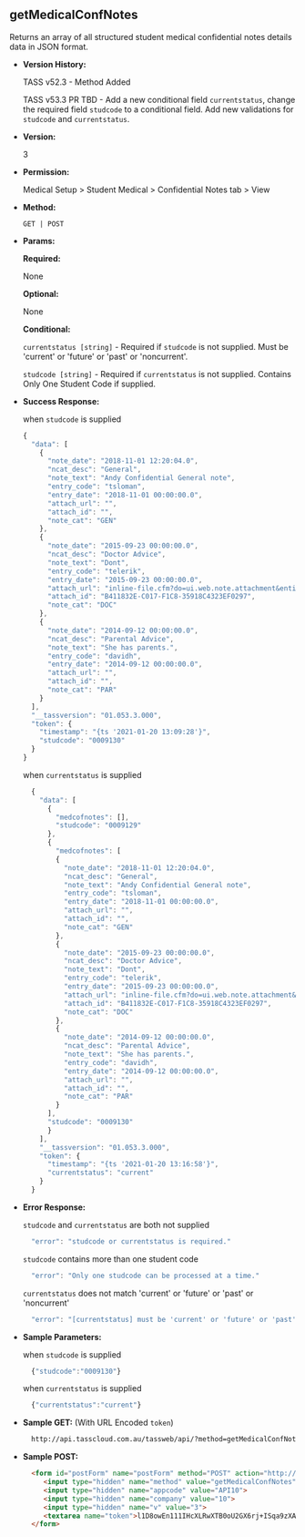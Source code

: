 **getMedicalConfNotes**
----
  Returns an array of all structured student medical confidential notes details data in JSON format.
  
* **Version History:**

  TASS v52.3 - Method Added

  TASS v53.3 PR TBD - Add a new conditional field `currentstatus`, change the required field `studcode` to a conditional field. Add new validations for `studcode` and `currentstatus`.

* **Version:**

  3

* **Permission:**

  Medical Setup > Student Medical > Confidential Notes tab > View

* **Method:**

  `GET | POST`
  
*  **Params:**

   **Required:**
 
   None

   **Optional:**

   None

   **Conditional:**

   `currentstatus [string]` - Required if `studcode` is not supplied. Must be 'current' or 'future' or 'past' or 'noncurrent'.

   `studcode [string]` - Required if `currentstatus` is not supplied. Contains Only One Student Code if supplied.

* **Success Response:**

    when `studcode` is supplied
    ```javascript
    {
      "data": [
        {
          "note_date": "2018-11-01 12:20:04.0",
          "ncat_desc": "General",
          "note_text": "Andy Confidential General note",
          "entry_code": "tsloman",
          "entry_date": "2018-11-01 00:00:00.0",
          "attach_url": "",
          "attach_id": "",
          "note_cat": "GEN"
        },
        {
          "note_date": "2015-09-23 00:00:00.0",
          "ncat_desc": "Doctor Advice",
          "note_text": "Dont",
          "entry_code": "telerik",
          "entry_date": "2015-09-23 00:00:00.0",
          "attach_url": "inline-file.cfm?do=ui.web.note.attachment&entity_code=0009130&entity_type=M&note_cat=DOC&note_date=2015-09-23 00:00:00.0&notetype=confidential",
          "attach_id": "B411832E-C017-F1C8-35918C4323EF0297",
          "note_cat": "DOC"
        },
        {
          "note_date": "2014-09-12 00:00:00.0",
          "ncat_desc": "Parental Advice",
          "note_text": "She has parents.",
          "entry_code": "davidh",
          "entry_date": "2014-09-12 00:00:00.0",
          "attach_url": "",
          "attach_id": "",
          "note_cat": "PAR"
        }
      ],
      "__tassversion": "01.053.3.000",
      "token": {
        "timestamp": "{ts '2021-01-20 13:09:28'}",
        "studcode": "0009130"
      }
    }
    ```

    when `currentstatus` is supplied
    ```javascript
      {
        "data": [
          {
            "medcofnotes": [],
            "studcode": "0009129"
          },
          {
            "medcofnotes": [
            {
              "note_date": "2018-11-01 12:20:04.0",
              "ncat_desc": "General",
              "note_text": "Andy Confidential General note",
              "entry_code": "tsloman",
              "entry_date": "2018-11-01 00:00:00.0",
              "attach_url": "",
              "attach_id": "",
              "note_cat": "GEN"
            },
            {
              "note_date": "2015-09-23 00:00:00.0",
              "ncat_desc": "Doctor Advice",
              "note_text": "Dont",
              "entry_code": "telerik",
              "entry_date": "2015-09-23 00:00:00.0",
              "attach_url": "inline-file.cfm?do=ui.web.note.attachment&entity_code=0009130&entity_type=M&note_cat=DOC&note_date=2015-09-23 00:00:00.0&notetype=confidential",
              "attach_id": "B411832E-C017-F1C8-35918C4323EF0297",
              "note_cat": "DOC"
            },
            {
              "note_date": "2014-09-12 00:00:00.0",
              "ncat_desc": "Parental Advice",
              "note_text": "She has parents.",
              "entry_code": "davidh",
              "entry_date": "2014-09-12 00:00:00.0",
              "attach_url": "",
              "attach_id": "",
              "note_cat": "PAR"
            }
          ],
          "studcode": "0009130"
          }
        ],
        "__tassversion": "01.053.3.000",
        "token": {
          "timestamp": "{ts '2021-01-20 13:16:58'}",
          "currentstatus": "current"
        }
      }
    ```

 
* **Error Response:**

    `studcode` and `currentstatus` are both not supplied
    ```javascript
      "error": "studcode or currentstatus is required."
    ```

    `studcode` contains more than one student code
    ```javascript
      "error": "Only one studcode can be processed at a time."
    ```

    `currentstatus` does not match 'current' or 'future' or 'past' or 'noncurrent'
    ```javascript
      "error": "[currentstatus] must be 'current' or 'future' or 'past' or 'noncurrent'."
    ```

* **Sample Parameters:**

    when `studcode` is supplied
  ```javascript
    {"studcode":"0009130"}
  ```

    when `currentstatus` is supplied
  ```javascript
    {"currentstatus":"current"}
  ```

* **Sample GET:** (With URL Encoded `token`)

  ```HTML
    http://api.tasscloud.com.au/tassweb/api/?method=getMedicalConfNotes&appcode=API10&company=10&v=3&token=l1D8owEn111IHcXLRwXTB0oU2GX6rj%2BISqa9zXA8We3J3mwgjW5pdUvFK3%2FIZ4mJ4bMyfKTmEoup%2B3tTE9GeLQ%3D%3D
  ```
  
* **Sample POST:**

  ```HTML
    <form id="postForm" name="postForm" method="POST" action="http://api.tasscloud.com.au/tassweb/api/">
       <input type="hidden" name="method" value="getMedicalConfNotes">
       <input type="hidden" name="appcode" value="API10">
       <input type="hidden" name="company" value="10">
       <input type="hidden" name="v" value="3">
       <textarea name="token">l1D8owEn111IHcXLRwXTB0oU2GX6rj+ISqa9zXA8We3J3mwgjW5pdUvFK3/IZ4mJ4bMyfKTmEoup+3tTE9GeLQ==</textarea>
    </form>
  ```